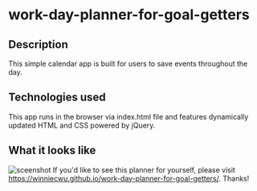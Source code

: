 # work-day-planner-for-goal-getters

## Description
This simple calendar app is built for users to save events throughout the day. 

## Technologies used
This app runs in the browser via index.html file and features dynamically updated HTML and CSS powered by jQuery.

## What it looks like
![sceenshot](https://user-images.githubusercontent.com/95206117/171902295-95060959-2725-49f2-a541-be349bd75502.JPG)
If you'd like to see this planner for yourself, please visit https://winniecwu.github.io/work-day-planner-for-goal-getters/. Thanks!

